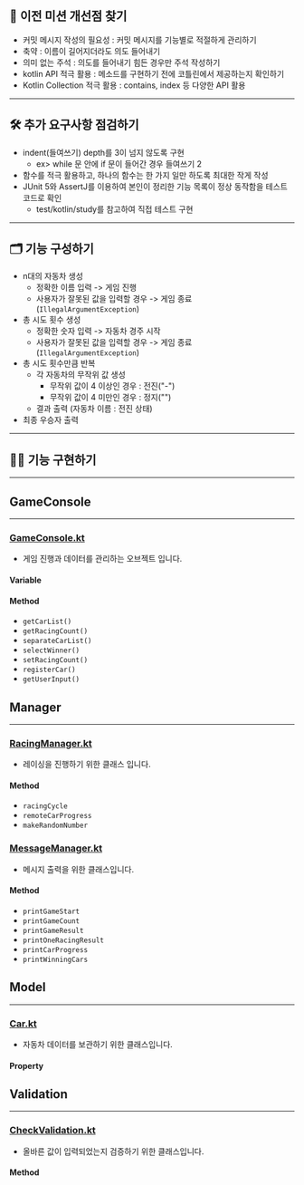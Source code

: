 
## 🥲 이전 미션 개선점 찾기
- 커밋 메시지 작성의 필요성 : 커밋 메시지를 기능별로 적절하게 관리하기
- 축약 : 이름이 길어지더라도 의도 들어내기
- 의미 없는 주석 : 의도를 들어내기 힘든 경우만 주석 작성하기
- kotlin API 적극 활용 : 메소드를 구현하기 전에 코틀린에서 제공하는지 확인하기
- Kotlin Collection 적극 활용 : contains, index 등 다양한 API 활용

---
## 🛠 추가 요구사항 점검하기
- indent(들여쓰기) depth를 3이 넘지 않도록 구현
  - ex> while 문 안에 if 문이 들어간 경우 들여쓰기 2
- 함수를 적극 활용하고, 하나의 함수는 한 가지 일만 하도록 최대한 작게 작성
- JUnit 5와 AssertJ를 이용하여 본인이 정리한 기능 목록이 정상 동작함을 테스트 코드로 확인
  - test/kotlin/study를 참고하여 직접 테스트 구현

---
## 🗂 기능 구성하기
- n대의 자동차 생성
    - 정확한 이름 입력 -> 게임 진행
    - 사용자가 잘못된 값을 입력할 경우 -> 게임 종료 (`IllegalArgumentException`)
- 총 시도 횟수 생성
    - 정확한 숫자 입력 -> 자동차 경주 시작
    - 사용자가 잘못된 값을 입력할 경우 -> 게임 종료 (`IllegalArgumentException`)
- 총 시도 횟수만큼 반복
    - 각 자동차의 무작위 값 생성
        - 무작위 값이 4 이상인 경우 : 전진("-")
        - 무작위 값이 4 미만인 경우 : 정지("")
    - 결과 출력 (자동차 이름 : 전진 상태)
- 최종 우승자 출력

---
## 🧑‍💻 기능 구현하기

---
## GameConsole

---
### [GameConsole.kt](..%2Fsrc%2Fmain%2Fkotlin%2Fracingcar%2Fconsole%2FGameConsole.kt)
- 게임 진행과 데이터를 관리하는 오브젝트 입니다.
#### Variable
#### Method
- `getCarList()`
- `getRacingCount()`
- `separateCarList()`
- `selectWinner()`
- `setRacingCount()`
- `registerCar()`
- `getUserInput()`

## Manager

---
### [RacingManager.kt](..%2Fsrc%2Fmain%2Fkotlin%2Fracingcar%2Fmanager%2FRacingManager.kt)
- 레이싱을 진행하기 위한 클래스 입니다.
#### Method
- `racingCycle`
- `remoteCarProgress`
- `makeRandomNumber`

### [MessageManager.kt](..%2Fsrc%2Fmain%2Fkotlin%2Fracingcar%2Fmanager%2FMessageManager.kt)
- 메시지 출력을 위한 클래스입니다.
#### Method
- `printGameStart`
- `printGameCount`
- `printGameResult`
- `printOneRacingResult`
- `printCarProgress`
- `printWinningCars`

## Model

--- 
### [Car.kt](..%2Fsrc%2Fmain%2Fkotlin%2Fracingcar%2Fmodel%2FCar.kt)
- 자동차 데이터를 보관하기 위한 클래스입니다.
#### Property

## Validation

---
### [CheckValidation.kt](..%2Fsrc%2Fmain%2Fkotlin%2Fracingcar%2Fvalidation%2FCheckValidation.kt)
- 올바른 값이 입력되었는지 검증하기 위한 클래스입니다.
#### Method